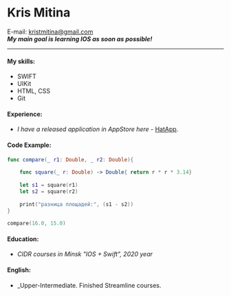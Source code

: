 # Kris Mitina
E-mail: kristmitina@gmail.com  
___My main goal is learning IOS as soon as possible!___
***
#### My skills: 
* SWIFT
* UIKit
* HTML, CSS
* Git

#### Experience: 
 - _I have a released application in AppStore here_ - [HatApp](https://apps.apple.com/by/app/%D1%88%D0%BB%D1%8F%D0%BF%D0%B0/id1492972084).

#### Code Example: 
```swift
func compare(_ r1: Double, _ r2: Double){
     
    func square(_ r: Double) -> Double{ return r * r * 3.14}
     
    let s1 = square(r1)
    let s2 = square(r2)
     
    print("разница площадей:", (s1 - s2))
}
 
compare(16.0, 15.0)
```

#### Education: 
- _CIDR courses in Minsk "IOS + Swift", 2020 year_

#### English: 
- _Upper-Intermediate. Finished Streamline courses.


